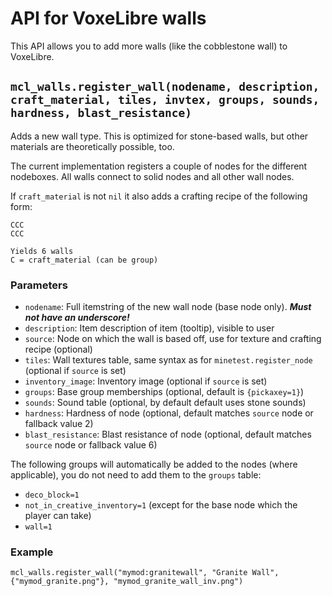 # API for VoxeLibre walls

This API allows you to add more walls (like the cobblestone wall) to VoxeLibre.

## `mcl_walls.register_wall(nodename, description, craft_material, tiles, invtex, groups, sounds, hardness, blast_resistance)`

Adds a new wall type. This is optimized for stone-based walls, but other materials are theoretically possible, too.

The current implementation registers a couple of nodes for the different nodeboxes.
All walls connect to solid nodes and all other wall nodes.

If `craft_material` is not `nil` it also adds a crafting recipe of the following form:

    CCC
    CCC
    
    Yields 6 walls
    C = craft_material (can be group)

### Parameters
* `nodename`: Full itemstring of the new wall node (base node only). ***Must not have an underscore!***
* `description`: Item description of item (tooltip), visible to user
* `source`: Node on which the wall is based off, use for texture and crafting recipe (optional)
* `tiles`: Wall textures table, same syntax as for `minetest.register_node` (optional if `source` is set)
* `inventory_image`: Inventory image (optional if `source` is set)
* `groups`: Base group memberships (optional, default is `{pickaxey=1}`)
* `sounds`: Sound table (optional, by default default uses stone sounds)
* `hardness`: Hardness of node (optional, default matches `source` node or fallback value 2)
* `blast_resistance`: Blast resistance of node (optional, default matches `source` node or fallback value 6)

The following groups will automatically be added to the nodes (where applicable), you do not need to add them
to the `groups` table:

* `deco_block=1`
* `not_in_creative_inventory=1` (except for the base node which the player can take)
* `wall=1`

### Example

    mcl_walls.register_wall("mymod:granitewall", "Granite Wall", {"mymod_granite.png"}, "mymod_granite_wall_inv.png")
